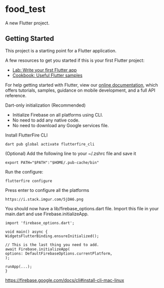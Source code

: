 # food_test

A new Flutter project.

## Getting Started

This project is a starting point for a Flutter application.

A few resources to get you started if this is your first Flutter project:

- [Lab: Write your first Flutter app](https://flutter.dev/docs/get-started/codelab)
- [Cookbook: Useful Flutter samples](https://flutter.dev/docs/cookbook)

For help getting started with Flutter, view our
[online documentation](https://flutter.dev/docs), which offers tutorials,
samples, guidance on mobile development, and a full API reference.


Dart-only initialization (Recommended)

- Initialize Firebase on all platforms using CLI.
- No need to add any native code.
- No need to download any Google services file.



Install FlutterFire CLI

    dart pub global activate flutterfire_cli

(Optional) Add the following line to your ~/.zshrc file and save it

    export PATH="$PATH":"$HOME/.pub-cache/bin"

Run the configure:

    flutterfire configure

Press enter to configure all the platforms

    https://i.stack.imgur.com/5jDA6.png

You should now have a lib/firebase_options.dart file. Import this file in your main.dart and use Firebase.initializeApp.

    import 'firebase_options.dart';
    
    void main() async {
    WidgetsFlutterBinding.ensureInitialized();
    
    // This is the last thing you need to add.
    await Firebase.initializeApp(
    options: DefaultFirebaseOptions.currentPlatform,
    );
    
    runApp(...);
    }

https://firebase.google.com/docs/cli#install-cli-mac-linux

